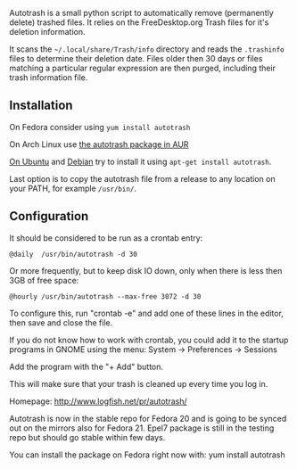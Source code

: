 Autotrash is a small python script to automatically remove
(permanently delete) trashed files. It relies on the FreeDesktop.org
Trash files for it's deletion information.

It scans the `~/.local/share/Trash/info` directory and reads the `.trashinfo`
files to determine their deletion date. Files older then 30 days or files
matching a particular regular expression are then purged, including their
trash information file.

Installation
------------

On Fedora consider using `yum install autotrash`

On Arch Linux use [the autotrash package in AUR](https://aur.archlinux.org/packages/autotrash/)

[On Ubuntu](http://packages.ubuntu.com/trusty/autotrash) and [Debian](https://packages.debian.org/search?keywords=autotrash&searchon=names&suite=stable&section=all) try to install it using `apt-get install autotrash`.

Last option is to copy the autotrash file from a release to any location on your PATH, for example `/usr/bin/`.


Configuration
-------------
It should be considered to be run as a crontab entry:

    @daily  /usr/bin/autotrash -d 30

Or more frequently, but to keep disk IO down, only when there is less then 3GB of free space:

    @hourly /usr/bin/autotrash --max-free 3072 -d 30

To configure this, run "crontab -e" and add one of these lines in the
editor, then save and close the file.

If you do not know how to work with crontab, you could add it to the startup
programs in GNOME using the menu: System -> Preferences -> Sessions

Add the program with the "+ Add" button.

This will make sure that your trash is cleaned up every time you log in.

Homepage: http://www.logfish.net/pr/autotrash/

Autotrash is now in the stable repo for Fedora 20 and is going to be synced out on the mirrors also for Fedora 21.
Epel7 package is still in the testing repo but should go stable within few days.

You can install the package on Fedora right now with:
yum install autotrash
